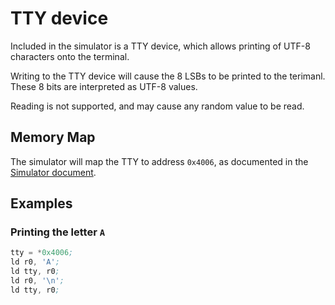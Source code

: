# TTY device

Included in the simulator is a TTY device, which allows printing of UTF-8 characters onto the terminal.

Writing to the TTY device will cause the 8 LSBs to be printed to the terimanl. These 8 bits are interpreted as UTF-8 values.

Reading is not supported, and may cause any random value to be read.

## Memory Map

The simulator will map the TTY to address `0x4006`, as documented in the [Simulator document](simulator.md#memory-map).

## Examples

### Printing the letter `A`
```asm
tty = *0x4006;
ld r0, 'A';
ld tty, r0;
ld r0, '\n';
ld tty, r0;
```
